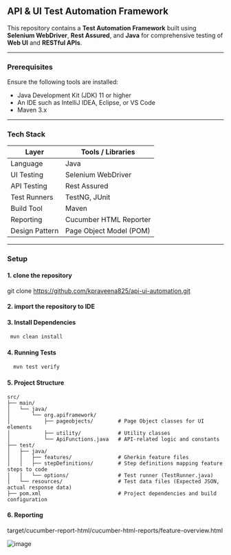 
## API & UI Test Automation Framework

This repository contains a **Test Automation Framework** built using **Selenium WebDriver**, **Rest Assured**, and **Java** for comprehensive testing of **Web UI** and **RESTful APIs**.

---

### Prerequisites

Ensure the following tools are installed:

- Java Development Kit (JDK) 11 or higher
- An IDE such as IntelliJ IDEA, Eclipse, or VS Code
- Maven 3.x

---

### Tech Stack

| Layer           | Tools / Libraries          |
|-----------------|----------------------------|
| Language        | Java                       |
| UI Testing      | Selenium WebDriver         |
| API Testing     | Rest Assured               |
| Test Runners    | TestNG, JUnit              |
| Build Tool      | Maven                      |
| Reporting       | Cucumber HTML Reporter     |
| Design Pattern  | Page Object Model (POM)    |

---

### Setup


#### 1. clone the repository

git clone https://github.com/kpraveena825/api-ui-automation.git

#### 2. import the repository to IDE

#### 3. Install Dependencies
``` bash
 mvn clean install
```
#### 4. Running Tests
``` bash
  mvn test verify
```
#### 5. Project Structure
```
src/
├── main/
│   └── java/
│       └── org.apiframework/
│           ├── pageobjects/        # Page Object classes for UI elements
│           ├── utility/            # Utility classes
│           └── ApiFunctions.java   # API-related logic and constants
├── test/
│   ├── java/
│   │   ├── features/               # Gherkin feature files
│   │   ├── stepDefinitions/        # Step definitions mapping feature steps to code
│   │   └── options/                # Test runner (TestRunner.java)
│   └── resources/                  # Test data files (Expected JSON, actual response data)
├── pom.xml                         # Project dependencies and build configuration
```
#### 6. Reporting

target/cucumber-report-html/cucumber-html-reports/feature-overview.html

![image](https://github.com/user-attachments/assets/f58ad5ff-dbc8-4854-8762-62dccd6645fc)


